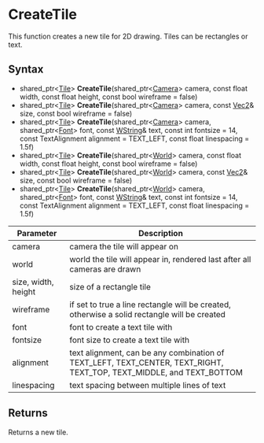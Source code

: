 # CreateTile

This function creates a new tile for 2D drawing. Tiles can be rectangles or text.

## Syntax

- shared_ptr<[Tile](Tile)\> **CreateTile**(shared_ptr<[Camera](Camera)> camera, const float width, const float height, const bool wireframe = false)
- shared_ptr<[Tile](Tile)\> **CreateTile**(shared_ptr<[Camera](Camera)> camera, const [Vec2](Vec2)& size, const bool wireframe = false)
- shared_ptr<[Tile](Tile)\> **CreateTile**(shared_ptr<[Camera](Camera)> camera, shared_ptr<[Font](Font)> font, const [WString](WString)& text, const int fontsize = 14, const TextAlignment alignment = TEXT_LEFT, const float linespacing = 1.5f)
- shared_ptr<[Tile](Tile)\> **CreateTile**(shared_ptr<[World](World)> camera, const float width, const float height, const bool wireframe = false)
- shared_ptr<[Tile](Tile)\> **CreateTile**(shared_ptr<[World](World)> camera, const [Vec2](Vec2)& size, const bool wireframe = false)
- shared_ptr<[Tile](Tile)\> **CreateTile**(shared_ptr<[World](World)> camera, shared_ptr<[Font](Font)> font, const [WString](WString)& text, const int fontsize = 14, const TextAlignment alignment = TEXT_LEFT, const float linespacing = 1.5f)

| Parameter | Description |
|---|---|
| camera | camera the tile will appear on |
| world | world the tile will appear in, rendered last after all cameras are drawn |
| size, width, height | size of a rectangle tile |
| wireframe | if set to true a line rectangle will be created, otherwise a solid rectangle will be created |
| font | font to create a text tile with |
| fontsize | font size to create a text tile with |
| alignment | text alignment, can be any combination of TEXT_LEFT, TEXT_CENTER, TEXT_RIGHT, TEXT_TOP, TEXT_MIDDLE, and TEXT_BOTTOM |
| linespacing | text spacing between multiple lines of text |

## Returns

Returns a new tile.
